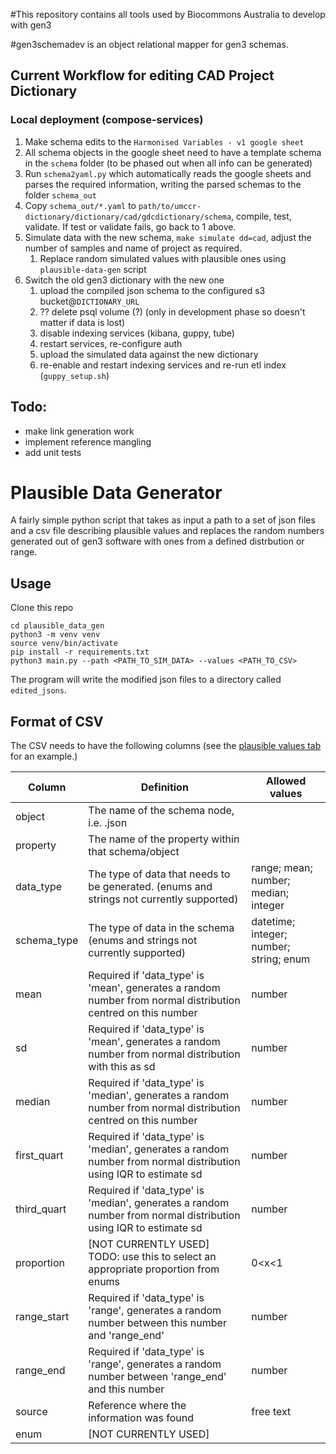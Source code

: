#This repository contains all tools used by Biocommons Australia to develop with gen3

#gen3schemadev is an object relational mapper for gen3 schemas.
## Current Workflow for editing CAD Project Dictionary

### Local deployment (compose-services)
1. Make schema edits to the `Harmonised Variables - v1 google sheet`
2. All schema objects in the google sheet need to have a template schema in the `schema` folder (to be phased out when all info can be generated)
3. Run `schema2yaml.py` which automatically reads the google sheets and parses the required information, writing the parsed schemas to the folder `schema_out` 
4. Copy `schema_out/*.yaml` to `path/to/umccr-dictionary/dictionary/cad/gdcdictionary/schema`, compile, test, validate. If test or validate fails, go back to 1 above.
5. Simulate data with the new schema, `make simulate dd=cad`, adjust the number of samples and name of project as required.
   1. Replace random simulated values with plausible ones using `plausible-data-gen` script
6. Switch the old gen3 dictionary with the new one
   1. upload the compiled json schema to the configured s3 bucket@`DICTIONARY_URL`
   2. ?? delete psql volume (?) (only in development phase so doesn't matter if data is lost)
   3. disable indexing services (kibana, guppy, tube)
   4. restart services, re-configure auth
   5. upload the simulated data against the new dictionary
   6. re-enable and restart indexing services and re-run etl index (`guppy_setup.sh`)

## Todo:
- make link generation work
- implement reference mangling
- add unit tests

# Plausible Data Generator

A fairly simple python script that takes as input a path to a set of json files and a csv file describing plausible values and replaces the random numbers generated out of gen3 software with ones from a defined distrbution or range.

## Usage

Clone this repo 

```shell
cd plausible_data_gen
python3 -m venv venv
source venv/bin/activate
pip install -r requirements.txt
python3 main.py --path <PATH_TO_SIM_DATA> --values <PATH_TO_CSV>
```
The program will write the modified json files to a directory called `edited_jsons`.

## Format of CSV

The CSV needs to have the following columns (see the [plausible values tab](https://docs.google.com/spreadsheets/d/1AX9HLzIV6wtkVylLkwOr3kdKDaZf4ukeYACTJ7lYngk/edit#gid=1400179124) for an example.)

| Column      | Definition                                                                                                       | Allowed values                          |
|-------------|------------------------------------------------------------------------------------------------------------------|-----------------------------------------|
| object      | The name of the schema node, i.e. <object>.json                                                                  |                                         |
| property    | The name of the property within that schema/object                                                               |                                         |
| data_type   | The type of data that needs to be generated. (enums and strings not currently supported)                         | range; mean; number; median; integer    |
| schema_type | The type of data in the schema (enums and strings not currently supported)                                       | datetime; integer; number; string; enum |
| mean        | Required if 'data_type' is 'mean', generates a random number from normal distribution centred on this number     | number                                  |
| sd          | Required if 'data_type' is 'mean', generates a random number from normal distribution with this as sd            | number                                  |
| median      | Required if 'data_type' is 'median', generates a random number from normal distribution centred on this number   | number                                  |
| first_quart | Required if 'data_type' is 'median', generates a random number from normal distribution using IQR to estimate sd | number                                  |
| third_quart | Required if 'data_type' is 'median', generates a random number from normal distribution using IQR to estimate sd | number                                  |
| proportion  | [NOT CURRENTLY USED] TODO: use this to select an appropriate proportion from enums                               | 0<x<1                                   |
| range_start | Required if 'data_type' is 'range', generates a random number between this number and 'range_end'                | number                                  |
| range_end   | Required if 'data_type' is 'range', generates a random number between 'range_end' and this number                | number                                  |
| source      | Reference where the information was found                                                                        | free text                               |
| enum        | [NOT CURRENTLY USED]                                                                                             |                                         |
